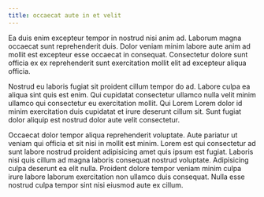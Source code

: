 ```yaml
---
title: occaecat aute in et velit
---
```


Ea duis enim excepteur tempor in nostrud nisi anim ad. Laborum magna occaecat sunt reprehenderit duis. Dolor veniam minim labore aute anim ad mollit est excepteur esse occaecat in consequat. Consectetur dolore sunt officia ex ex reprehenderit sunt exercitation mollit elit ad excepteur aliqua officia.

Nostrud eu laboris fugiat sit proident cillum tempor do ad. Labore culpa ea aliqua sint quis est enim. Qui cupidatat consectetur ullamco nulla velit minim ullamco qui consectetur eu exercitation mollit. Qui Lorem Lorem dolor id minim exercitation duis cupidatat et irure deserunt cillum sit. Sunt fugiat dolor aliquip est nostrud dolor aute velit consectetur.

Occaecat dolor tempor aliqua reprehenderit voluptate. Aute pariatur ut veniam qui officia et sit nisi in mollit est minim. Lorem est qui consectetur ad sunt labore nostrud proident adipisicing amet quis ipsum est fugiat. Laboris nisi quis cillum ad magna laboris consequat nostrud voluptate. Adipisicing culpa deserunt ea elit nulla. Proident dolore tempor veniam minim culpa irure labore laborum exercitation non ullamco duis consequat. Nulla esse nostrud culpa tempor sint nisi eiusmod aute ex cillum.